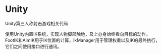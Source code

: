 # Unity
Unity第三人称射击游戏相关代码

使用Unity内置IK系统，实现人物脚部触地，及上办身始终看向目标的动作。
FootIK和AimIK用于IK位置的计算，IkManager用于管理权重以及IK的最终执行，它们之间使用接口进行通讯。
